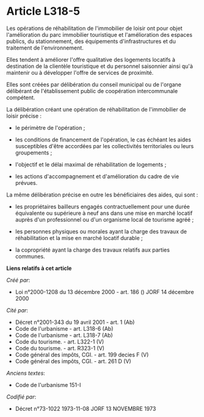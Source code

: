 # Article L318-5

Les opérations de réhabilitation de l'immobilier de loisir ont pour objet l'amélioration du parc immobilier touristique et
l'amélioration des espaces publics, du stationnement, des équipements d'infrastructures et du traitement de l'environnement.

Elles tendent à améliorer l'offre qualitative des logements locatifs à destination de la clientèle touristique et du
personnel saisonnier ainsi qu'à maintenir ou à développer l'offre de services de proximité.

Elles sont créées par délibération du conseil municipal ou de l'organe délibérant de l'établissement public de coopération
intercommunale compétent.

La délibération créant une opération de réhabilitation de l'immobilier de loisir précise :

- le périmètre de l'opération ;

- les conditions de financement de l'opération, le cas échéant les aides susceptibles d'être accordées par les collectivités
territoriales ou leurs groupements ;

- l'objectif et le délai maximal de réhabilitation de logements ;

- les actions d'accompagnement et d'amélioration du cadre de vie prévues.

La même délibération précise en outre les bénéficiaires des aides, qui sont :

- les propriétaires bailleurs engagés contractuellement pour une durée équivalente ou supérieure à neuf ans dans une mise en
marché locatif auprès d'un professionnel ou d'un organisme local de tourisme agréé ;

- les personnes physiques ou morales ayant la charge des travaux de réhabilitation et la mise en marché locatif durable ;

- la copropriété ayant la charge des travaux relatifs aux parties communes.

**Liens relatifs à cet article**

_Créé par_:

  - Loi n°2000-1208 du 13 décembre 2000 - art. 186 () JORF 14 décembre 2000

_Cité par_:

  - Décret n°2001-343 du 19 avril 2001 - art. 1 (Ab)
  - Code de l'urbanisme - art. L318-6 (Ab)
  - Code de l'urbanisme - art. L318-7 (Ab)
  - Code du tourisme. - art. L322-1 (V)
  - Code du tourisme. - art. R323-1 (V)
  - Code général des impôts, CGI. - art. 199 decies F (V)
  - Code général des impôts, CGI. - art. 261 D (V)

_Anciens textes_:

  - Code de l'urbanisme 151-I

_Codifié par_:

  - Décret n°73-1022 1973-11-08 JORF 13 NOVEMBRE 1973

